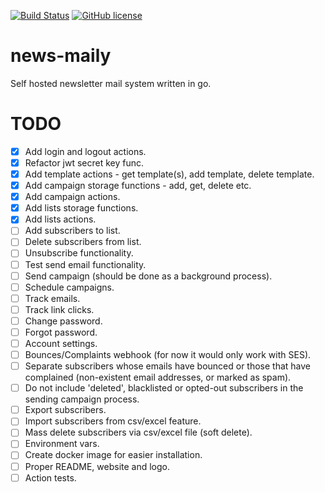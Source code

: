 [![Build Status](https://travis-ci.org/FilipNikolovski/news-maily.svg?branch=golang)](https://travis-ci.org/FilipNikolovski/news-maily)
[![GitHub license](https://img.shields.io/badge/license-Apache%202-blue.svg)](https://raw.githubusercontent.com/FilipNikolovski/news-maily/master/LICENSE.md)

# news-maily

Self hosted newsletter mail system written in go.

# TODO

- [x] Add login and logout actions.
- [x] Refactor jwt secret key func.
- [x] Add template actions - get template(s), add template, delete template.
- [x] Add campaign storage functions - add, get, delete etc.
- [x] Add campaign actions.
- [x] Add lists storage functions.
- [x] Add lists actions.
- [ ] Add subscribers to list.
- [ ] Delete subscribers from list.
- [ ] Unsubscribe functionality.
- [ ] Test send email functionality.
- [ ] Send campaign (should be done as a background process).
- [ ] Schedule campaigns.
- [ ] Track emails.
- [ ] Track link clicks.
- [ ] Change password.
- [ ] Forgot password.
- [ ] Account settings.
- [ ] Bounces/Complaints webhook (for now it would only work with SES).
- [ ] Separate subscribers whose emails have bounced or those that have complained (non-existent email addresses, or marked as spam).
- [ ] Do not include 'deleted', blacklisted or opted-out subscribers in the sending campaign process.
- [ ] Export subscribers.
- [ ] Import subscribers from csv/excel feature.
- [ ] Mass delete subscribers via csv/excel file (soft delete).
- [ ] Environment vars.
- [ ] Create docker image for easier installation.
- [ ] Proper README, website and logo.
- [ ] Action tests.
